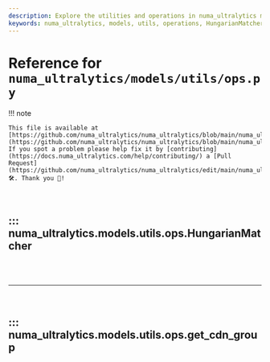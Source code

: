 ```yaml
---
description: Explore the utilities and operations in numa_ultralytics models like HungarianMatcher and get_cdn_group. Learn how to optimize and manage model operations efficiently.
keywords: numa_ultralytics, models, utils, operations, HungarianMatcher, get_cdn_group, model optimization, pytorch, machine learning
---
```


# Reference for `numa_ultralytics/models/utils/ops.py`

!!! note

    This file is available at [https://github.com/numa_ultralytics/numa_ultralytics/blob/main/numa_ultralytics/models/utils/ops.py](https://github.com/numa_ultralytics/numa_ultralytics/blob/main/numa_ultralytics/models/utils/ops.py). If you spot a problem please help fix it by [contributing](https://docs.numa_ultralytics.com/help/contributing/) a [Pull Request](https://github.com/numa_ultralytics/numa_ultralytics/edit/main/numa_ultralytics/models/utils/ops.py) 🛠️. Thank you 🙏!

<br>

## ::: numa_ultralytics.models.utils.ops.HungarianMatcher

<br><br><hr><br>

## ::: numa_ultralytics.models.utils.ops.get_cdn_group

<br><br>
